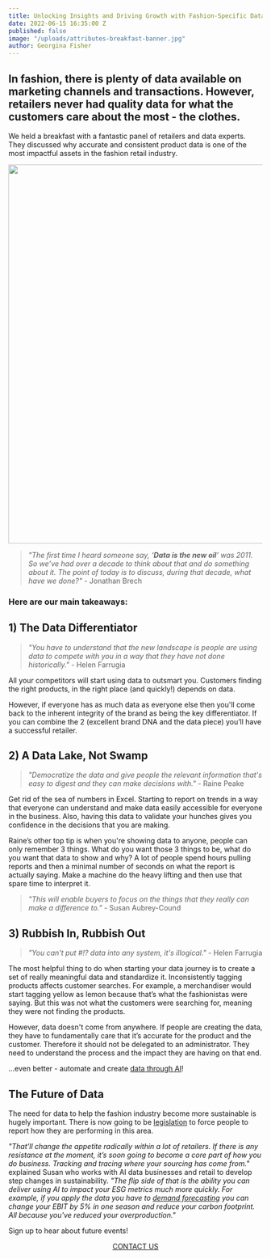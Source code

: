 ```yaml
---
title: Unlocking Insights and Driving Growth with Fashion-Specific Data
date: 2022-06-15 16:35:00 Z
published: false
image: "/uploads/attributes-breakfast-banner.jpg"
author: Georgina Fisher
---
```


## In fashion, there is plenty of data available on marketing channels and transactions. However, retailers never had quality data for what the customers care about the most - the clothes. 

We held a breakfast with a fantastic panel of retailers and data experts. They discussed why accurate and consistent product data is one of the most impactful assets in the fashion retail industry.

<p style="text-align:center"><img style="margin-left: 0px; width: 750px;" src ="/uploads/attributes-breakfast-speakers.jpg"/></p>

>*"The first time I heard someone say, ‘<b>Data is the new oil</b>’ was 2011. So we’ve had over a decade to think about that and do something about it. The point of today is to discuss, during that decade, what have we done?"* - Jonathan Brech

### Here are our main takeaways:

## 1) The Data Differentiator

>*"You have to understand that the new landscape is people are using data to compete with you in a way that they have not done historically."* - Helen Farrugia

All your competitors will start using data to outsmart you. Customers finding the right products, in the right place (and quickly!) depends on data. 

However, if everyone has as much data as everyone else then you'll come back to the inherent integrity of the brand as being the key differentiator. If you can combine the 2 (excellent brand DNA and the data piece) you’ll have a successful retailer.

## 2) A Data Lake, Not Swamp

>*"Democratize the data and give people the relevant information that's easy to digest and they can make decisions with."* - Raine Peake

Get rid of the sea of numbers in Excel. Starting to report on trends in a way that everyone can understand and make data easily accessible for everyone in the business. Also, having this data to validate your hunches gives you confidence in the decisions that you are making.

Raine’s other top tip is when you're showing data to anyone, people can only remember 3 things. What do you want those 3 things to be, what do you want that data to show and why? A lot of people spend hours pulling reports and then a minimal number of seconds on what the report is actually saying. Make a machine do the heavy lifting and then use that spare time to interpret it.

>*"This will enable buyers to focus on the things that they really can make a difference to."* - Susan Aubrey-Cound

## 3) Rubbish In, Rubbish Out

>*"You can't put #!? data into any system, it's illogical."* - Helen Farrugia

The most helpful thing to do when starting your data journey is to create a set of really meaningful data and standardize it. Inconsistently tagging products affects customer searches. For example, a merchandiser would start tagging yellow as lemon because that’s what the fashionistas were saying. But this was not what the customers were searching for, meaning they were not finding the products.

However, data doesn't come from anywhere. If people are creating the data, they have to fundamentally care that it’s accurate for the product and the customer. Therefore it should not be delegated to an administrator. They need to understand the process and the impact they are having on that end.

…even better - automate and create [data through AI](https://dressipi.com/solutions/product-tagging/)!

## The Future of Data

The need for data to help the fashion industry become more sustainable is hugely important. There is now going to be [legislation](https://www.voguebusiness.com/sustainability/eu-moves-to-legislate-sustainable-fashion-will-it-work) to force people to report how they are performing in this area.

*"That’ll change the appetite radically within a lot of retailers. If there is any resistance at the moment, it’s soon going to become a core part of how you do business. Tracking and tracing where your sourcing has come from."* explained Susan who works with AI data businesses and retail to develop step changes in sustainability. *"The flip side of that is the ability you can deliver using AI to impact your ESG metrics much more quickly. For example, if you apply the data you have to [demand forecasting](https://dressipi.com/blog/be-more-profitable-with-better-data/) you can change your EBIT by 5% in one season and reduce your carbon footprint. All because you've reduced your overproduction."*

Sign up to hear about future events!

<p style="text-align:center"><a href="/company/demo/" class="button button-primary">CONTACT US</a></p>